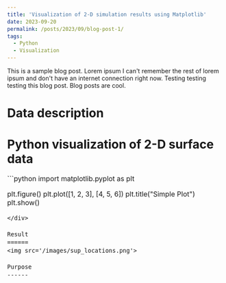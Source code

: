 ```yaml
---
title: 'Visualization of 2-D simulation results using Matplotlib'
date: 2023-09-20
permalink: /posts/2023/09/blog-post-1/
tags:
  - Python
  - Visualization
---
```


This is a sample blog post. Lorem ipsum I can't remember the rest of lorem ipsum and don't have an internet connection right now. Testing testing testing this blog post. Blog posts are cool.



Data description
======

Python visualization of 2-D surface data
======
<div style="font-size: 16px;">
```python
import matplotlib.pyplot as plt

plt.figure()
plt.plot([1, 2, 3], [4, 5, 6])
plt.title("Simple Plot")
plt.show()
```
</div>

Result
======
<img src='/images/sup_locations.png'>

Purpose
------


